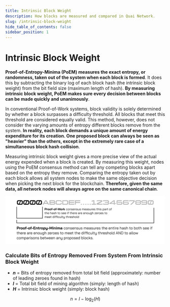 ```yaml
---
title: Intrinsic Block Weight
description: How blocks are measured and compared in Quai Network.
slug: /intrinsic-block-weight
hide_table_of_contents: false
sidebar_position: 1
---
```


# Intrinsic Block Weight

**Proof-of-Entropy-Minima (PoEM) measures the exact entropy, or randomness, taken out of the system when each block is formed**. It does this by subtracting the binary log of each block hash (the intrinsic block weight) from the bit field size (maximum length of hash). **By measuring intrinsic block weight, PoEM makes sure every decision between blocks can be made quickly and unanimously**.

In conventional Proof-of-Work systems, block validity is solely determined by whether a block surpasses a difficulty threshold. All blocks that meet this threshold are considered equally valid. This method, however, does not consider the varying amounts of entropy different blocks remove from the system. **In reality, each block demands a unique amount of energy expenditure for its creation. One proposed block can always be seen as "heavier" than the others, except in the extremely rare case of a simultaneous block hash collision**.

Measuring intrinsic block weight gives a more precise view of the actual energy expended when a block is created. By measuring this weight, nodes using the PoEM consensus method can tell any competing blocks apart based on the entropy they remove. Comparing the entropy taken out by each block allows all system nodes to make the same objective decision when picking the next block for the blockchain. **Therefore, given the same data, all network nodes will always agree on the same canonical chain**.

![PoEMHashOverview](../../../../../static/img/PoEMHashOverview.png)

### Calculate Bits of Entropy Removed From System From Intrinsic Block Weight

- **_n_** = Bits of entropy removed from total bit field (approximately: number of leading zeroes found in hash)
- **_l_** = Total bit field of mining algorithm (simply: length of hash)
- **_H_** = Intrinsic block weight (simply: block hash)

$$
n = l - \log_{2}{(H)}
$$
